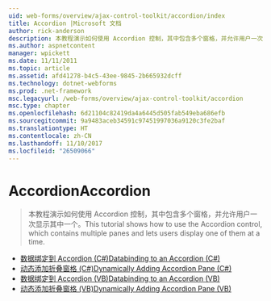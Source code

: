 ```yaml
---
uid: web-forms/overview/ajax-control-toolkit/accordion/index
title: Accordion |Microsoft 文档
author: rick-anderson
description: 本教程演示如何使用 Accordion 控制，其中包含多个窗格，并允许用户一次显示其中一个。
ms.author: aspnetcontent
manager: wpickett
ms.date: 11/11/2011
ms.topic: article
ms.assetid: afd41278-b4c5-43ee-9845-2b665932dcff
ms.technology: dotnet-webforms
ms.prod: .net-framework
msc.legacyurl: /web-forms/overview/ajax-control-toolkit/accordion
msc.type: chapter
ms.openlocfilehash: 6d21104c82419da4a6445d505fab549eba686efb
ms.sourcegitcommit: 9a9483aceb34591c97451997036a9120c3fe2baf
ms.translationtype: HT
ms.contentlocale: zh-CN
ms.lasthandoff: 11/10/2017
ms.locfileid: "26509066"
---
```

<a name="accordion"></a><span data-ttu-id="8d04f-103">Accordion</span><span class="sxs-lookup"><span data-stu-id="8d04f-103">Accordion</span></span>
====================
> <span data-ttu-id="8d04f-104">本教程演示如何使用 Accordion 控制，其中包含多个窗格，并允许用户一次显示其中一个。</span><span class="sxs-lookup"><span data-stu-id="8d04f-104">This tutorial shows how to use the Accordion control, which contains multiple panes and lets users display one of them at a time.</span></span>


- [<span data-ttu-id="8d04f-105">数据绑定到 Accordion (C#)</span><span class="sxs-lookup"><span data-stu-id="8d04f-105">Databinding to an Accordion (C#)</span></span>](databinding-to-an-accordion-cs.md)
- [<span data-ttu-id="8d04f-106">动态添加折叠窗格 (C#)</span><span class="sxs-lookup"><span data-stu-id="8d04f-106">Dynamically Adding Accordion Pane (C#)</span></span>](dynamically-adding-an-accordion-pane-cs.md)
- [<span data-ttu-id="8d04f-107">数据绑定到 Accordion (VB)</span><span class="sxs-lookup"><span data-stu-id="8d04f-107">Databinding to an Accordion (VB)</span></span>](databinding-to-an-accordion-vb.md)
- [<span data-ttu-id="8d04f-108">动态添加折叠窗格 (VB)</span><span class="sxs-lookup"><span data-stu-id="8d04f-108">Dynamically Adding Accordion Pane (VB)</span></span>](dynamically-adding-an-accordion-pane-vb.md)
